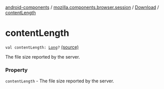 [android-components](../../index.md) / [mozilla.components.browser.session](../index.md) / [Download](index.md) / [contentLength](./content-length.md)

# contentLength

`val contentLength: `[`Long`](https://kotlinlang.org/api/latest/jvm/stdlib/kotlin/-long/index.html)`?` [(source)](https://github.com/mozilla-mobile/android-components/blob/master/components/browser/session/src/main/java/mozilla/components/browser/session/Download.kt#L24)

The file size reported by the server.

### Property

`contentLength` - The file size reported by the server.